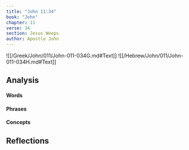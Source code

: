 ```yaml
---
title: "John 11:34"
book: "John"
chapter: 11
verse: 34
section: Jesus Weeps
author: Apostle John
---
```

![[/Greek/John/011/John-011-034G.md#Text]]
![[/Hebrew/John/011/John-011-034H.md#Text]]

## Analysis

#### Words

#### Phrases

#### Concepts

## Reflections
